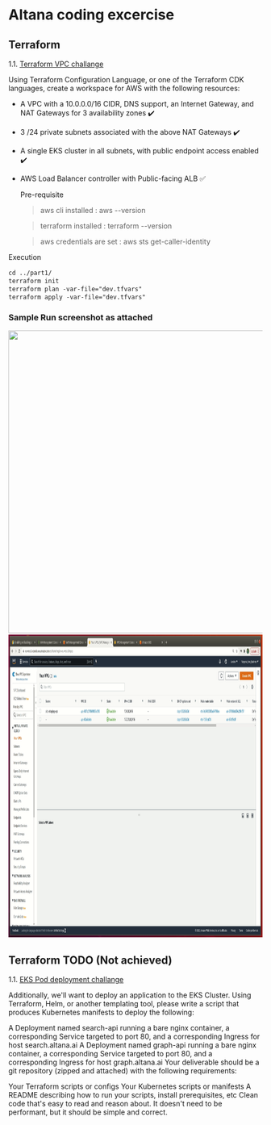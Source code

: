 # Altana coding excercise

## Terraform

1.1. [Terraform VPC challange](./part1)

Using Terraform Configuration Language, or one of the Terraform CDK languages, create a workspace for AWS with the following resources:
- A VPC with a 10.0.0.0/16 CIDR, DNS support, an Internet Gateway, and NAT Gateways for 3 availability zones :heavy_check_mark:
- 3 /24 private subnets associated with the above NAT Gateways :heavy_check_mark:
- A single EKS cluster in all subnets, with public endpoint access enabled :heavy_check_mark:
- AWS Load Balancer controller with Public-facing ALB :white_check_mark:

    Pre-requisite 
    
    > aws cli installed 
        : aws --version

    > terraform installed
        : terraform --version

    > aws credentials are set
        : aws sts get-caller-identity

Execution

    cd ../part1/
    terraform init
    terraform plan -var-file="dev.tfvars"
    terraform apply -var-file="dev.tfvars"

### Sample Run screenshot as attached ### 

<img src="part1/Preview1.gif"  width="1000" height="600"> 
<img src="part1/Preview2.gif"  width="1000" height="600"> 

## Terraform TODO (Not achieved)

1.1. [EKS Pod deployment challange](./part2)

Additionally, we'll want to deploy an application to the EKS Cluster. Using Terraform, Helm, or another templating tool, please write a script that produces Kubernetes manifests to deploy the following:

A Deployment named search-api running a bare nginx container, a corresponding Service targeted to port 80, and a corresponding Ingress for host search.altana.ai
A Deployment named graph-api running a bare nginx container, a corresponding Service targeted to port 80, and a corresponding Ingress for host graph.altana.ai
Your deliverable should be a git repository (zipped and attached) with the following requirements:

Your Terraform scripts or configs
Your Kubernetes scripts or manifests
A README describing how to run your scripts, install prerequisites, etc
Clean code that's easy to read and reason about. It doesn't need to be performant, but it should be simple and correct.

